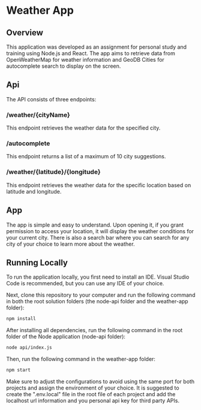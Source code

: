 # Weather App
## Overview

This application was developed as an assignment for personal study and training using Node.js and React. The app aims to retrieve data from OpenWeatherMap for weather information and GeoDB Cities for autocomplete search to display on the screen.

## Api
The API consists of three endpoints:

### /weather/{cityName}
This endpoint retrieves the weather data for the specified city.

### /autocomplete
This endpoint returns a list of a maximum of 10 city suggestions.

### /weather/{latitude}/{longitude}
This endpoint retrieves the weather data for the specific location based on latitude and longitude.

## App
The app is simple and easy to understand. Upon opening it, if you grant permission to access your location, it will display the weather conditions for your current city. There is also a search bar where you can search for any city of your choice to learn more about the weather.

## Running Locally
To run the application locally, you first need to install an IDE. Visual Studio Code is recommended, but you can use any IDE of your choice.

Next, clone this repository to your computer and run the following command in both the root solution folders (the node-api folder and the weather-app folder):

```bash
npm install 
```

After installing all dependencies, run the following command in the root folder of the Node application (node-api folder):

``` bash
node api/index.js
```

Then, run the following command in the weather-app folder:

``` bash
npm start
```

Make sure to adjust the configurations to avoid using the same port for both projects and assign the environment of your choice.
It is suggested to create the ".env.local" file in the root file of each project and add the localhost url information and you personal api key for third party APIs.



